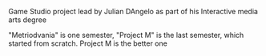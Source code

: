 Game Studio project lead by Julian DAngelo as part of his Interactive media arts degree

"Metriodvania" is one semester, "Project M" is the last semester, which started from scratch.
Project M is the better one
